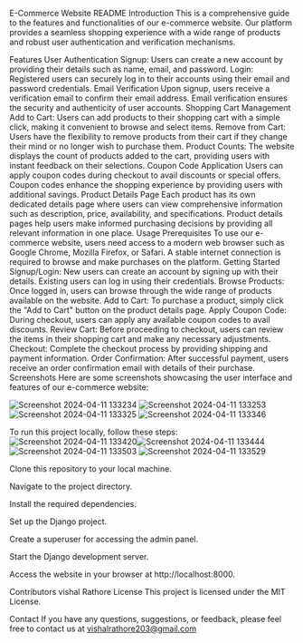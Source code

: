 E-Commerce Website README
Introduction
This is a comprehensive guide to the features and functionalities of our e-commerce website. Our platform provides a seamless shopping experience with a wide range of products and robust user authentication and verification mechanisms.

Features
User Authentication
Signup: Users can create a new account by providing their details such as name, email, and password.
Login: Registered users can securely log in to their accounts using their email and password credentials.
Email Verification
Upon signup, users receive a verification email to confirm their email address.
Email verification ensures the security and authenticity of user accounts.
Shopping Cart Management
Add to Cart: Users can add products to their shopping cart with a simple click, making it convenient to browse and select items.
Remove from Cart: Users have the flexibility to remove products from their cart if they change their mind or no longer wish to purchase them.
Product Counts: The website displays the count of products added to the cart, providing users with instant feedback on their selections.
Coupon Code Application
Users can apply coupon codes during checkout to avail discounts or special offers.
Coupon codes enhance the shopping experience by providing users with additional savings.
Product Details Page
Each product has its own dedicated details page where users can view comprehensive information such as description, price, availability, and specifications.
Product details pages help users make informed purchasing decisions by providing all relevant information in one place.
Usage
Prerequisites
To use our e-commerce website, users need access to a modern web browser such as Google Chrome, Mozilla Firefox, or Safari.
A stable internet connection is required to browse and make purchases on the platform.
Getting Started
Signup/Login: New users can create an account by signing up with their details. Existing users can log in using their credentials.
Browse Products: Once logged in, users can browse through the wide range of products available on the website.
Add to Cart: To purchase a product, simply click the "Add to Cart" button on the product details page.
Apply Coupon Code: During checkout, users can apply any available coupon codes to avail discounts.
Review Cart: Before proceeding to checkout, users can review the items in their shopping cart and make any necessary adjustments.
Checkout: Complete the checkout process by providing shipping and payment information.
Order Confirmation: After successful payment, users receive an order confirmation email with details of their purchase.
Screenshots
Here are some screenshots showcasing the user interface and features of our e-commerce website:

![Screenshot 2024-04-11 133234](https://github.com/Vishalrathore95/Ecommerce-with-Django/assets/138272471/f57e55f8-5665-430a-9aca-54b793efd908)
![Screenshot 2024-04-11 133253](https://github.com/Vishalrathore95/Ecommerce-with-Django/assets/138272471/4a0a9b49-2c20-4148-b3b6-2fed410c9567)
![Screenshot 2024-04-11 133325](https://github.com/Vishalrathore95/Ecommerce-with-Django/assets/138272471/b33b3c25-2ffb-4cd3-8e7a-9f32a6394b58)
![Screenshot 2024-04-11 133346](https://github.com/Vishalrathore95/Ecommerce-with-Django/assets/138272471/7fbccaee-b879-4393-8d06-1c7f8136cd6c)

To run this project locally, follow these steps:![Screenshot 2024-04-11 133420](https://github.com/Vishalrathore95/Ecommerce-with-Django/assets/138272471/ed2f3da9-5bf9-4fbe-9072-ba853842546a)![Screenshot 2024-04-11 133444](https://github.com/Vishalrathore95/Ecommerce-with-Django/assets/138272471/e6251a30-2635-4292-a7cc-d17dbc5eb9d7)
![Screenshot 2024-04-11 133503](https://github.com/Vishalrathore95/Ecommerce-with-Django/assets/138272471/985f8159-aee8-4b5a-9450-861b136900ca)
![Screenshot 2024-04-11 133529](https://github.com/Vishalrathore95/Ecommerce-with-Django/assets/138272471/9547c1b8-cb4d-4327-a3b0-416d7a8490f3)



Clone this repository to your local machine.

Navigate to the project directory.

Install the required dependencies.

Set up the Django project.

Create a superuser for accessing the admin panel.

Start the Django development server.

Access the website in your browser at http://localhost:8000.


Contributors
vishal Rathore
License
This project is licensed under the MIT License.

Contact
If you have any questions, suggestions, or feedback, please feel free to contact us at  vishalrathore203@gmail.com
